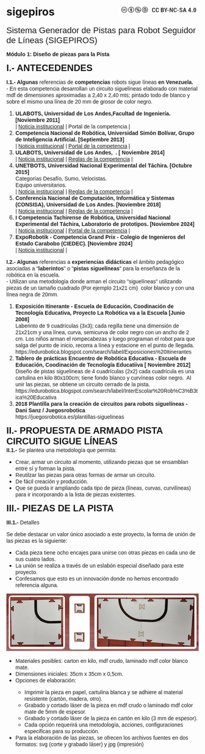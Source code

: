 # sigepiros <img src="https://github.com/eduroboticave/sigepiros/blob/main/images/CC.png" style="float: right;" height="25" width="209">
<p><span style="background-color: rgb(255, 255, 255); font-size: 22px; font-family: Arial,sans-serif;">Sistema
Generador de Pistas para Robot Seguidor de L&iacute;neas (SIGEPIROS)</span></p>
<span style="font-size: 14px; font-family: Arial,sans-serif;"><strong>M&oacute;dulo
1: Dise&ntilde;o de piezas para la Pista</strong><strong>&nbsp;</strong></span>
<p></p>
<p style="font-weight: bold;"><span
 style="font-size: 24px; font-family: Arial,sans-serif;"><b>I.-
ANTECEDENDES</b></span></p>
<span style="font-size: 14px; font-family: Arial,sans-serif;"><span
 style="font-weight: bold;">I.1.- Algunas</span>
referencias de <b>competencias</b>&nbsp;robots sigue
l&iacute;neas <b>en
Venezuela.</b> &nbsp;<br>
- En esta competencia desarrollan un circuito siguel&iacute;neas
elaborado con material mdf de dimensiones aproximadas a 2,40 x 2,40
mts; pintado todo de blanco y sobre el mismo una l&iacute;nea de 20
mm de grosor de color negro.</span>
<ol>
  <ol>
  </ol>
  <li><span
 style="font-size: 14px; font-family: Arial,sans-serif;"><span
 style="font-weight: bold;">ULABOTS, Universidad de Los
Andes,Facultad de Ingenier&iacute;a. [Noviembre 2011]</span><br>
    </span><span
 style="font-size: 14px; font-family: Arial,sans-serif;">| <a
 href="https://www.prensa.ula.ve/2011/10/26/estudiantes-y-aficionados-de-la-robotica-competiran-en-ulabots-2011"
 target="_blank">
Noticia institucional<span style="font-style: italic;"></span></a>
| </span><span
 style="font-size: 14px; font-family: Arial,sans-serif;">Portal
de la competencia |</span></li>
  <li><span
 style="font-size: 14px; font-family: Arial,sans-serif;"><span
 style="font-weight: bold;">Competencia Nacional de
Rob&oacute;tica, Universidad Sim&oacute;n Bol&iacute;var,
Grupo de Inteligencia Artificial. [Septiembre 2013]</span><br>
    </span><span
 style="font-size: 14px; font-family: Arial,sans-serif;">|
    <a
 href="https://www.pts.org.ve/index.php/2015-09-28-00-45-05/item/148-competencia-nacional-de-robotica-usb"
 target="_blank">Noticia institucional</a><span
 style="font-style: italic;"> | </span></span><span
 style="font-size: 14px; font-family: Arial,sans-serif;"><a
 href="https://web.archive.org/web/20140409030711/http://ccsbots2013.gia.usb.ve/cat_vel/"
 target="_blank">Portal de la competencia</a> |</span></li>
  <li><span
 style="font-size: 14px; font-family: Arial,sans-serif;"><span
 style="font-weight: bold;">ULABOTS, Universidad de Los
Andes,&nbsp; . [ Noviembre 2014]</span><br>
    </span><span
 style="font-size: 14px; font-family: Arial,sans-serif;">|
    <a
 href="https://comunicacioncontinua.com/ulabots-2014-supera-cifra-de-participantes-en-la-competencia-nacional-de-robotica/"
 target="_blank">Noticia institucional</a><span
 style="font-style: italic;"> | </span></span><span
 style="font-size: 14px; font-family: Arial,sans-serif;"><span
 style="font-style: italic;"></span></span><span
 style="font-size: 14px; font-family: Arial,sans-serif;"><a
 href="https://www.ing.ula.ve/ulabots/competencias/categoria-velocistas-con-pista-fantasma-reglamento/"
 target="_blank">Reglas de la competencia</a> |</span><span
 style="font-size: 14px; font-family: Arial,sans-serif;"></span></li>
  <li><span
 style="font-size: 14px; font-family: Arial,sans-serif;"><span
 style="font-weight: bold;">UNETBOTS, Universidad Nacional
Experimental del T&aacute;chira. [Octubre 2015]</span><br>
Categor&iacute;as Desaf&iacute;o, Sumo, Velocistas.<br>
Equipo universitarios.<br>
    </span><span
 style="font-size: 14px; font-family: Arial,sans-serif;">|
    <a
 href="http://www.unet.edu.ve/noticia-unet/3342-se-dio-inicio-formal-a-unetbots-2015.html"
 target="_blank">Noticia institucional</a><span
 style="font-style: italic;"> | </span></span><span
 style="font-size: 14px; font-family: Arial,sans-serif;"><span
 style="font-style: italic;"></span></span><span
 style="font-size: 14px; font-family: Arial,sans-serif;"><a
 href="http://www.unet.edu.ve/noticia-unet/3313-v-competencia-nacional-de-robotica-tiene-como-sede-a-la-unet.html"
 target="_blank">Reglas de la competencia</a> |</span><span
 style="font-size: 14px; font-family: Arial,sans-serif;"></span></li>
  <li><span
 style="font-size: 14px; font-family: Arial,sans-serif;"><span
 style="font-weight: bold;">Conferencia Nacional de
Computaci&oacute;n, Inform&aacute;tica y Sistemas (CONSISA),
Universidad de Los Andes. [Noviembre 2018]</span><br>
    </span><span
 style="font-size: 14px; font-family: Arial,sans-serif;">|
    <a href="https://concisa.net.ve/2018/" target="_blank">Noticia
institucional</a><span style="font-style: italic;">
| </span></span><span
 style="font-size: 14px; font-family: Arial,sans-serif;"><span
 style="font-style: italic;"></span></span><span
 style="font-size: 14px; font-family: Arial,sans-serif;"><a
 href="https://www.concisa.net.ve/2018/wp-content/uploads/sites/7/2018/06/velocista.pdf"
 target="_blank">Reglas de la competencia</a> |</span><span
 style="font-size: 14px; font-family: Arial,sans-serif;"></span></li>
  <li><span
 style="font-size: 14px; font-family: Arial,sans-serif;"><span
 style="font-weight: bold;">I Competencia Tachirense de
Rob&oacute;tica, Universidad
Nacional Experimental del T&aacute;chira, Laboratorio de
prototipos. [Noviembre 2024]</span><br>
    </span><span
 style="font-size: 14px; font-family: Arial,sans-serif;">|
    <a
 href="http://www.unet.edu.ve/eventos-y-noticias-externas/5545-en-noviembre-se-realizara-la-i-competencia-tachirense-de-robotica-en-la-unet.html"
 target="_blank">Noticia institucional</a><span
 style="font-style: italic;"> | </span></span><span
 style="font-size: 14px; font-family: Arial,sans-serif;"><a
 href="https://protolab.my.canva.site/tachibots" target="_blank">Portal
de la competencia</a> |</span></li>
  <li><span
 style="font-size: 14px; font-family: Arial,sans-serif;"><span
 style="font-weight: bold;">ExpoRobotik - Competencia Grand
Prix - Colegio de Ingenieros del Estado Carabobo (CIEDEC). [Noviembre
2024]</span><br>
|
    <a
 href="https://www.instagram.com/ceidec_civ/p/DAGdvpEOtgs/?hl=es"
 target="_blank">Noticia institucional</a><span
 style="font-style: italic;"> |&nbsp;</span></span><span
 style="font-size: 14px; font-family: Arial,sans-serif;"></span></li>
</ol>
<span style="font-size: 14px; font-family: Arial,sans-serif;"><span
 style="font-weight: bold;">I.2.- Algunas</span>
referencias
a <span style="font-weight: bold;">experiencias
did&aacute;cticas</span> el &aacute;mbito
pedag&oacute;gico asociadas a "<span style="font-weight: bold;">laberintos</span>"
o "<span style="font-weight: bold;">pistas
siguel&iacute;neas</span>" para la ense&ntilde;anza de la
rob&oacute;tica en la escuela. <br>
- Utilizan una metodolog&iacute;a donde&nbsp;arman el circuito
"siguel&iacute;neas" utilizando piezas de un tama&ntilde;o
cuadrado (Por ejemplo 21x21 cm)&nbsp; color blanco y con una
l&iacute;nea negra de 20mm.</span>
<ol>
  <li><span
 style="font-size: 14px; font-family: Arial,sans-serif;"><span
 style="font-weight: bold;">Exposici&oacute;n Itinerante
- Escuela
de Educaci&oacute;n, Coodinaci&oacute;n de
Tecnolog&iacute;a Educativa, Proyecto La Rob&oacute;tica va a
la Escuela [Junio 2008]</span><br>
Laberinto de 9 cuadr&iacute;culas (3x3); cada regilla tiene una
dimensi&oacute;n de 21x21cm y una&nbsp;l&iacute;nea, curva,
semicurva de color negro con un ancho de 2 cm. Los ni&ntilde;os
arman el rompecabezas y luego programan el robot para que salga del
punto de inicio, recorra a l&iacute;nea y estacione en el punto de
llegada.<br>
https://edurobotica.blogspot.com/search/label/Exposiciones%20Itinerantes
    </span></li>
  <li><span
 style="font-size: 14px; font-family: Arial,sans-serif; font-weight: bold;">Tablero
de pr&aacute;cticas Encuentro de Rob&oacute;tica Educativa - </span><span
 style="font-size: 14px; font-family: Arial,sans-serif;"><span
 style="font-weight: bold;">Escuela
de Educaci&oacute;n, Coodinaci&oacute;n de
Tecnolog&iacute;a Educatiiva [ Noviembre 2012]&nbsp;</span><br>
Dise&ntilde;o de pistas siguelineas de 4 cuadr&iacute;culas
(2x2) cada cuadr&iacute;cula es&nbsp;</span><span
 style="font-size: 14px; font-family: Arial,sans-serif;">una
cartulina en kilo 80x100cm;</span><span
 style="font-size: 14px; font-family: Arial,sans-serif;">
tiene fondo blanco y curv&iacute;neas color negro.&nbsp; Al
unir las piezas, se obtiene
un circuito cerrado de la pista. <br>
https://edurobotica.blogspot.com/search/label/InterEscolar%20Rob%C3%B3tica%20Educativa
    </span><span
 style="font-size: 14px; font-family: Arial,sans-serif;"></span></li>
  <li><span
 style="font-size: 14px; font-family: Arial,sans-serif;"><span
 style="font-weight: bold;">2018 Plantilla para la
creaci&oacute;n de circuitos para robots siguel&iacute;neas -
Dani Sanz / Juegosrobotica</span><br>
https://juegosrobotica.es/plantillas-siguelineas&nbsp;</span></li>
</ol>
<ol>
  <ol>
  </ol>
</ol>
<span style="font-size: 24px; font-family: Arial,sans-serif;"><b>II.-
PROPUESTA DE ARMADO PISTA CIRCUITO SIGUE L&Iacute;NEAS<br>
</b></span><span
 style="font-size: 14px; font-family: Arial,sans-serif;"><span
 style="font-weight: bold;">II.1.- </span>Se plantea
una metodolog&iacute;a que permita: <br>
</span>
<ul>
  <li><span
 style="font-size: 14px; font-family: Arial,sans-serif;">Crear,
armar un circuito al momento, utilizando piezas que se ensamblan entre
s&iacute; y forman la pista.</span></li>
  <li><span
 style="font-size: 14px; font-family: Arial,sans-serif;">Reutilzar
las piezas para otras formas de armar un circu&iacute;to.</span></li>
  <li><span
 style="font-size: 14px; font-family: Arial,sans-serif;">De
f&aacute;cil creaci&oacute;n y producci&oacute;n.</span></li>
  <li><span
 style="font-size: 14px; font-family: Arial,sans-serif;">Que
se pueda ir ampliando cada tipo de pieza (l&iacute;neas, curvas,
curvil&iacute;neas) para ir incorporando a la lista de piezas
existentes.<br>
    </span></li>
</ul>
<span style="font-size: 14px; font-family: Arial,sans-serif;"></span>
<p style="font-weight: bold;"><span
 style="font-size: 24px; font-family: Arial,sans-serif;"><b>III.-
PIEZAS DE LA PISTA</b></span></p>
<p style="font-weight: bold;"><span
 style="font-size: 14px; font-family: Arial,sans-serif;"><span
 style="font-weight: bold;">III.1.-</span><span
 style="font-weight: normal;"><span
 style="font-weight: bold;"> </span>Detalles&nbsp;</span></span></p>
<p style="font-weight: bold;"><span
 style="font-size: 14px; font-family: Arial,sans-serif;"><span
 style="font-weight: normal;">Se debe destacar un valor
&uacute;nico asociado a este proyecto, la forma de uni&oacute;n
de las piezas es la siguiente:&nbsp;</span></span></p>
<ul>
  <li><span
 style="font-size: 14px; font-family: Arial,sans-serif;"><span
 style="font-weight: normal;">Cada pieza tiene ocho encajes
para unirse con otras piezas en cada uno de sus cuatro lados.</span></span></li>
  <li><span
 style="font-size: 14px; font-family: Arial,sans-serif;"><span
 style="font-weight: normal;">La uni&oacute;n se realiza
a trav&eacute;s de&nbsp;un eslab&oacute;n especial
dise&ntilde;ado para este proyecto.</span></span></li>
  <li><span
 style="font-size: 14px; font-family: Arial,sans-serif;"><span
 style="font-weight: normal;">Confesamos que esto es un
innovaci&oacute;n donde no hemos encontrado referencia alguna.<br>
    </span></span></li>
</ul>
<img alt="-.-"
 src="https://github.com/eduroboticave/sigepiros/blob/main/images/Piezas_unidas.jpg">
<ul>
  <li><span
 style="font-size: 14px; font-family: Arial,sans-serif;">Materiales
posibles: carton en kilo, mdf crudo, laminado mdf color blanco mate.</span></li>
  <li><span
 style="font-size: 14px; font-family: Arial,sans-serif;">Dimensiones
iniciales: 35cm x 35cm x 0,5cm.</span></li>
  <li><span
 style="font-size: 14px; font-family: Arial,sans-serif;">Opciones
de elaboraci&oacute;n:&nbsp;</span></li>
  <ul>
    <li><span
 style="font-size: 14px; font-family: Arial,sans-serif;">Imprimir
la pieza en papel, cartulina blanca y se adhiere al material resistente
(cart&oacute;n, madera, otro).</span></li>
    <li><span
 style="font-size: 14px; font-family: Arial,sans-serif;">Grabado
y cortado l&aacute;ser de la pieza en mdf crudo o laminado mdf
color mate de 5mm de espesor.</span></li>
    <li><span
 style="font-size: 14px; font-family: Arial,sans-serif;">Grabado
y cortado l&aacute;ser de la pieza en cart&oacute;n en kilo (3
mm de espesor).</span></li>
    <li><span
 style="font-size: 14px; font-family: Arial,sans-serif;">Cada
opci&oacute;n requerir&aacute; una metodolog&iacute;a,
acciones, configuraciones especificas para su producci&oacute;n. <br>
      </span></li>
  </ul>
  <li><span
 style="font-size: 14px; font-family: Arial,sans-serif;">Para
la elaboraci&oacute;n de las piezas, se ofrecen los archivos
fuentes en dos formatos: svg (corte y grabado l&aacute;ser) y jpg
(impresi&oacute;n)</span></li>
</ul>

